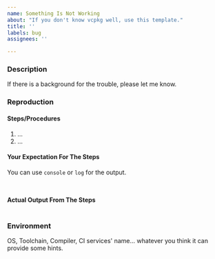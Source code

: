 ```yaml
---
name: Something Is Not Working
about: "If you don't know vcpkg well, use this template."
title: ''
labels: bug
assignees: ''

---
```


### Description

If there is a background for the trouble, please let me know.

### Reproduction

#### Steps/Procedures

1. ...
2. ...

#### Your Expectation For The Steps

You can use `console` or `log` for the output.

```console
```

```log
```

#### Actual Output From The Steps

```
```

### Environment

OS, Toolchain, Compiler, CI services' name... whatever you think it can provide some hints.
